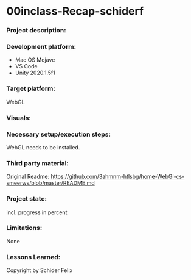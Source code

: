 # 00inclass-Recap-schiderf  
### Project description: 


### Development platform: 

* Mac OS Mojave
* VS Code
* Unity 2020.1.5f1


### Target platform: 
WebGL

### Visuals: 


### Necessary setup/execution steps: 
WebGL needs to be installed. 

### Third party material: 
Original Readme: https://github.com/3ahmnm-htlsbg/home-WebGl-cs-smeerws/blob/master/README.md

### Project state: 
incl. progress in percent 


### Limitations: 

None

### Lessons Learned: 



Copyright by Schider Felix